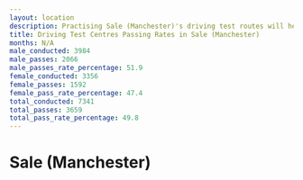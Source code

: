 ```yaml
---
layout: location
description: Practising Sale (Manchester)'s driving test routes will help you become more confident in your gear-changing abilities.
title: Driving Test Centres Passing Rates in Sale (Manchester)
months: N/A
male_conducted: 3984
male_passes: 2066
male_passes_rate_percentage: 51.9
female_conducted: 3356
female_passes: 1592
female_pass_rate_percentage: 47.4
total_conducted: 7341
total_passes: 3659
total_pass_rate_percentage: 49.8
---
```


# Sale (Manchester)
